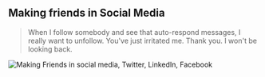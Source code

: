 Making friends in Social Media
------------------------------

> When I follow somebody and see that auto-respond messages, I really want to unfollow. You've just irritated me. Thank you. I won't be looking back.

![Making Friends in social media, Twitter, LinkedIn, Facebook](/media/img/social-media-frieds.jpg)